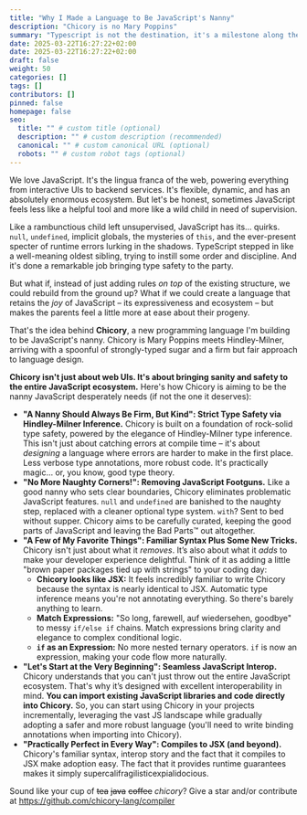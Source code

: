 ```yaml
---
title: "Why I Made a Language to Be JavaScript's Nanny"
description: "Chicory is no Mary Poppins"
summary: "Typescript is not the destination, it's a milestone along the way to a safer Javascript with fewer footguns and more guardrails."
date: 2025-03-22T16:27:22+02:00
date: 2025-03-22T16:27:22+02:00
draft: false
weight: 50
categories: []
tags: []
contributors: []
pinned: false
homepage: false
seo:
  title: "" # custom title (optional)
  description: "" # custom description (recommended)
  canonical: "" # custom canonical URL (optional)
  robots: "" # custom robot tags (optional)
---
```


We love JavaScript. It's the lingua franca of the web, powering everything from interactive UIs to backend services. It's flexible, dynamic, and has an absolutely enormous ecosystem. But let's be honest, sometimes JavaScript feels less like a helpful tool and more like a wild child in need of supervision.

Like a rambunctious child left unsupervised, JavaScript has its… quirks. `null`, `undefined`, implicit globals, the mysteries of `this`, and the ever-present specter of runtime errors lurking in the shadows. TypeScript stepped in like a well-meaning oldest sibling, trying to instill some order and discipline. And it's done a remarkable job bringing type safety to the party.

But what if, instead of just adding rules *on top* of the existing structure, we could rebuild from the ground up? What if we could create a language that retains the *joy* of JavaScript – its expressiveness and ecosystem – but makes the parents feel a little more at ease about their progeny.

That's the idea behind **Chicory**, a new programming language I'm building to be JavaScript's nanny. Chicory is Mary Poppins meets Hindley-Milner, arriving with a spoonful of strongly-typed sugar and a firm but fair approach to language design.

**Chicory isn't just about web UIs. It's about bringing sanity and safety to the entire JavaScript ecosystem.** Here's how Chicory is aiming to be the nanny JavaScript desperately needs (if not the one it deserves):

* **"A Nanny Should Always Be Firm, But Kind": Strict Type Safety via Hindley-Milner Inference.** Chicory is built on a foundation of rock-solid type safety, powered by the elegance of Hindley-Milner type inference. This isn't just about catching errors at compile time – it's about *designing* a language where errors are harder to make in the first place. Less verbose type annotations, more robust code. It's practically magic… or, you know, good type theory.
* **"No More Naughty Corners!": Removing JavaScript Footguns.** Like a good nanny who sets clear boundaries, Chicory eliminates problematic JavaScript features. `null` and `undefined` are banished to the naughty step, replaced with a cleaner optional type system. `with`? Sent to bed without supper. Chicory aims to be carefully curated, keeping the good parts of JavaScript and leaving the Bad Parts™  out altogether.
* **"A Few of My Favorite Things": Familiar Syntax Plus Some New Tricks.** Chicory isn't just about what it *removes*. It’s also about what it *adds* to make your developer experience delightful. Think of it as adding a little "brown paper packages tied up with strings" to your coding day:
  * **Chicory looks like JSX:** It feels incredibly familiar to write Chicory because the syntax is nearly identical to JSX. Automatic type inference means you're not annotating everything. So there's barely anything to learn.
  * **Match Expressions:** "So long, farewell, auf wiedersehen, goodbye" to messy `if/else if` chains. Match expressions bring clarity and elegance to complex conditional logic.
  * **`if` as an Expression:** No more nested ternary operators. `if` is now an expression, making your code flow more naturally.
* **"Let's Start at the Very Beginning": Seamless JavaScript Interop.** Chicory understands that you can't just throw out the entire JavaScript ecosystem. That's why it’s designed with excellent interoperability in mind. **You can import existing JavaScript libraries and code directly into Chicory.** So, you can start using Chicory in your projects incrementally, leveraging the vast JS landscape while gradually adopting a safer and more robust language (you'll need to write binding annotations when importing into Chicory).
* **"Practically Perfect in Every Way": Compiles to JSX (and beyond).** Chicory's familiar syntax, interop story and the fact that it compiles to JSX make adoption easy. The fact that it provides runtime guarantees makes it simply supercalifragilisticexpialidocious.

Sound like your cup of ~~tea~~ ~~java~~ ~~coffee~~ _chicory_? Give a star and/or contribute at https://github.com/chicory-lang/compiler
